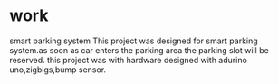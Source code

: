 # work
smart parking system
This project was designed for smart parking system.as soon as car enters the parking area the parking slot will be reserved.
this project was with hardware designed with adurino uno,zigbigs,bump sensor.
